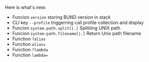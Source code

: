 Here is what's new:
* Funcion ```version``` storing BUND version in stack
* CLI key ```--profile``` triggerring call profile collection and display
* Funcion ```system.path.split[|.]``` Splitiiing UNIX path
* Funcion ```system.path.filename[|.]``` Return Unix path filename
* Function ```?alias```
* Function ```alias=```
* Function ```?lambda```
* Function ```lambda=```
